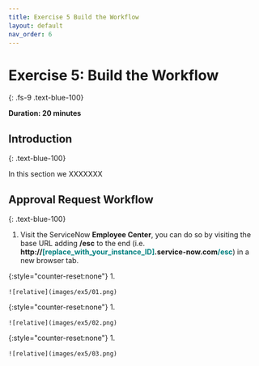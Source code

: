 ```yaml
---
title: Exercise 5 Build the Workflow
layout: default
nav_order: 6
---
```


# Exercise 5: Build the Workflow
{: .fs-9 .text-blue-100}

**Duration: 20 minutes**

## Introduction
{: .text-blue-100}

In this section we XXXXXXX

## Approval Request Workflow
{: .text-blue-100}
1.  Visit the ServiceNow **Employee Center**, you can do so by visiting the base URL adding **/esc** to the end (i.e. **http://<span style="color:teal">\[replace_with_your_instance_ID\]</span>.service-now.com<span style="color:teal">/esc</span>**) in a new browser tab.  

{:style="counter-reset:none"}
1.  

    ![relative](images/ex5/01.png)

{:style="counter-reset:none"}
1.  

    ![relative](images/ex5/02.png)

{:style="counter-reset:none"}
1.  

    ![relative](images/ex5/03.png)
